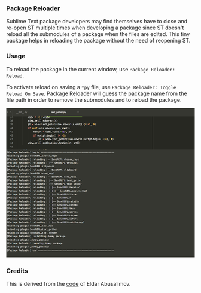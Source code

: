 ### Package Reloader

Sublime Text package developers may find themselves have to close and re-open
ST multiple times when developing a package since ST doesn't reload all the
submodules of a package when the files are edited. This tiny package helps in
reloading the package without the need of reopening ST.

### Usage

To reload the package in the current window, use `Package Reloader: Reload`.

To activate reload on saving a `*py` file, use `Package Reloader: Toggle Reload On Save`.
Package Reloader will guess the package name from the file path in order to remove the submodules
and to reload the package.

![](shot.png)


### Credits
This is derived from the [code](https://github.com/divmain/GitSavvy/blob/599ba3cdb539875568a96a53fafb033b01708a67/common/util/reload.py) of Eldar Abusalimov.
